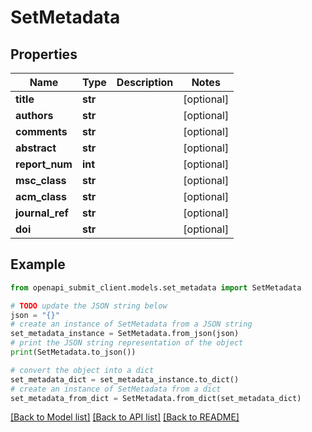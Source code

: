 # SetMetadata


## Properties

Name | Type | Description | Notes
------------ | ------------- | ------------- | -------------
**title** | **str** |  | [optional] 
**authors** | **str** |  | [optional] 
**comments** | **str** |  | [optional] 
**abstract** | **str** |  | [optional] 
**report_num** | **int** |  | [optional] 
**msc_class** | **str** |  | [optional] 
**acm_class** | **str** |  | [optional] 
**journal_ref** | **str** |  | [optional] 
**doi** | **str** |  | [optional] 

## Example

```python
from openapi_submit_client.models.set_metadata import SetMetadata

# TODO update the JSON string below
json = "{}"
# create an instance of SetMetadata from a JSON string
set_metadata_instance = SetMetadata.from_json(json)
# print the JSON string representation of the object
print(SetMetadata.to_json())

# convert the object into a dict
set_metadata_dict = set_metadata_instance.to_dict()
# create an instance of SetMetadata from a dict
set_metadata_from_dict = SetMetadata.from_dict(set_metadata_dict)
```
[[Back to Model list]](../README.md#documentation-for-models) [[Back to API list]](../README.md#documentation-for-api-endpoints) [[Back to README]](../README.md)


